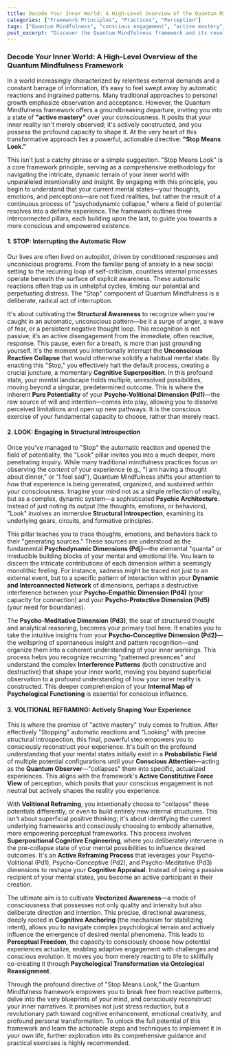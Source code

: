 ```yaml
---
title: Decode Your Inner World: A High-Level Overview of the Quantum Mindfulness Framework
categories: ["Framework Principles", "Practices", "Perception"]
tags: ["Quantum Mindfulness", "conscious engagement", "active mastery", "psychodynamic dimensions", "cognitive superposition", "vectorized awareness", "personal transformation", "mental models", "inner reality", "mindfulness techniques"]
post_excerpt: "Discover the Quantum Mindfulness framework and its revolutionary 'Stop Means Look' approach to conscious living. Moving beyond passive observation, this framework empowers you to actively interrupt automatic reactions, deeply analyze your inner landscape through structural introspection, and volitionally reframe your experience to achieve profound personal transformation and active mastery over your consciousness."
---
```


### Decode Your Inner World: A High-Level Overview of the Quantum Mindfulness Framework

In a world increasingly characterized by relentless external demands and a constant barrage of information, it’s easy to feel swept away by automatic reactions and ingrained patterns. Many traditional approaches to personal growth emphasize observation and acceptance. However, the Quantum Mindfulness framework offers a groundbreaking departure, inviting you into a state of **"active mastery"** over your consciousness. It posits that your inner reality isn't merely observed; it's actively constructed, and you possess the profound capacity to shape it. At the very heart of this transformative approach lies a powerful, actionable directive: **"Stop Means Look."**

This isn't just a catchy phrase or a simple suggestion. "Stop Means Look" is a core framework principle, serving as a comprehensive methodology for navigating the intricate, dynamic terrain of your inner world with unparalleled intentionality and insight. By engaging with this principle, you begin to understand that your current mental states—your thoughts, emotions, and perceptions—are not fixed realities, but rather the result of a continuous process of "psychodynamic collapse," where a field of potential resolves into a definite experience. The framework outlines three interconnected pillars, each building upon the last, to guide you towards a more conscious and empowered existence.

#### 1. STOP: Interrupting the Automatic Flow

Our lives are often lived on autopilot, driven by conditioned responses and unconscious programs. From the familiar pang of anxiety in a new social setting to the recurring loop of self-criticism, countless internal processes operate beneath the surface of explicit awareness. These automatic reactions often trap us in unhelpful cycles, limiting our potential and perpetuating distress. The "Stop" component of Quantum Mindfulness is a deliberate, radical act of interruption.

It's about cultivating the **Structural Awareness** to recognize when you're caught in an automatic, unconscious pattern—be it a surge of anger, a wave of fear, or a persistent negative thought loop. This recognition is not passive; it’s an active disengagement from the immediate, often reactive, response. This pause, even for a breath, is more than just grounding yourself. It's the moment you intentionally interrupt the **Unconscious Reactive Collapse** that would otherwise solidify a habitual mental state. By enacting this "Stop," you effectively halt the default process, creating a crucial juncture, a momentary **Cognitive Superposition**. In this profound state, your mental landscape holds multiple, unresolved possibilities, moving beyond a singular, predetermined outcome. This is where the inherent **Pure Potentiality** of your **Psycho-Volitional Dimension (Pd1)**—the raw source of will and intention—comes into play, allowing you to dissolve perceived limitations and open up new pathways. It is the conscious exercise of your fundamental capacity to choose, rather than merely react.

#### 2. LOOK: Engaging in Structural Introspection

Once you've managed to "Stop" the automatic reaction and opened the field of potentiality, the "Look" pillar invites you into a much deeper, more penetrating inquiry. While many traditional mindfulness practices focus on observing the *content* of your experience (e.g., "I am having a thought about dinner," or "I feel sad"), Quantum Mindfulness shifts your attention to *how* that experience is being generated, organized, and sustained within your consciousness. Imagine your mind not as a simple reflection of reality, but as a complex, dynamic system—a sophisticated **Psychic Architecture**. Instead of just noting its output (the thoughts, emotions, or behaviors), "Look" involves an immersive **Structural Introspection**, examining its underlying gears, circuits, and formative principles.

This pillar teaches you to trace thoughts, emotions, and behaviors back to their "generating sources." These sources are understood as the fundamental **Psychodynamic Dimensions (Pdj)**—the elemental "quanta" or irreducible building blocks of your mental and emotional life. You learn to discern the intricate contributions of each dimension within a seemingly monolithic feeling. For instance, sadness might be traced not just to an external event, but to a specific pattern of interaction within your **Dynamic and Interconnected Network** of dimensions, perhaps a destructive interference between your **Psycho-Empathic Dimension (Pd4)** (your capacity for connection) and your **Psycho-Protective Dimension (Pd5)** (your need for boundaries).

The **Psycho-Meditative Dimension (Pd3)**, the seat of structured thought and analytical reasoning, becomes your primary tool here. It enables you to take the intuitive insights from your **Psycho-Conceptive Dimension (Pd2)**—the wellspring of spontaneous insight and pattern recognition—and organize them into a coherent understanding of your inner workings. This process helps you recognize recurring "patterned presences" and understand the complex **Interference Patterns** (both constructive and destructive) that shape your inner world, moving you beyond superficial observation to a profound understanding of how your inner reality is constructed. This deeper comprehension of your **Internal Map of Psychological Functioning** is essential for conscious influence.

#### 3. VOLITIONAL REFRAMING: Actively Shaping Your Experience

This is where the promise of "active mastery" truly comes to fruition. After effectively "Stopping" automatic reactions and "Looking" with precise structural introspection, this final, powerful step empowers you to consciously reconstruct your experience. It's built on the profound understanding that your mental states initially exist in a **Probabilistic Field** of multiple potential configurations until your **Conscious Attention**—acting as the **Quantum Observer**—"collapses" them into specific, actualized experiences. This aligns with the framework's **Active Constitutive Force View** of perception, which posits that your conscious engagement is not neutral but actively shapes the reality you experience.

With **Volitional Reframing**, you intentionally choose to "collapse" these potentials differently, or even to build entirely new internal structures. This isn't about superficial positive thinking; it's about identifying the current underlying frameworks and consciously choosing to embody alternative, more empowering perceptual frameworks. This process involves **Superpositional Cognitive Engineering**, where you deliberately intervene in the pre-collapse state of your mental possibilities to influence desired outcomes. It's an **Active Reframing Process** that leverages your Psycho-Volitional (Pd1), Psycho-Conceptive (Pd2), and Psycho-Meditative (Pd3) dimensions to reshape your **Cognitive Appraisal**. Instead of being a passive recipient of your mental states, you become an active participant in their creation.

The ultimate aim is to cultivate **Vectorized Awareness**—a mode of consciousness that possesses not only quality and intensity but also deliberate direction and intention. This precise, directional awareness, deeply rooted in **Cognitive Anchoring** (the mechanism for stabilizing intent), allows you to navigate complex psychological terrain and actively influence the emergence of desired mental phenomena. This leads to **Perceptual Freedom**, the capacity to consciously choose how potential experiences actualize, enabling adaptive engagement with challenges and conscious evolution. It moves you from merely reacting to life to skillfully co-creating it through **Psychological Transformation via Ontological Reassignment**.

Through the profound directive of "Stop Means Look," the Quantum Mindfulness framework empowers you to break free from reactive patterns, delve into the very blueprints of your mind, and consciously reconstruct your inner narratives. It promises not just stress reduction, but a revolutionary path toward cognitive enhancement, emotional creativity, and profound personal transformation. To unlock the full potential of this framework and learn the actionable steps and techniques to implement it in your own life, further exploration into its comprehensive guidance and practical exercises is highly recommended.